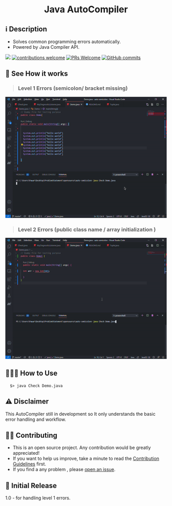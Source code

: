 <h1 align="center">
 Java AutoCompiler
</h1>

## ℹ️️ Description

- Solves common programming errors automatically.
- Powered by Java Compiler API.

![](https://img.shields.io/badge/made%20with%20%E2%9D%A4%EF%B8%8F%20-java%20-orange)
[![contributions welcome](https://img.shields.io/badge/contributions-welcome-brightgreen.svg?style=flat)](https://github.com/dwyl/esta/issues)
[![PRs Welcome](https://img.shields.io/badge/PRs-welcome-brightgreen.svg?style=flat-square)](http://makeapullrequest.com)
[![GitHub commits](https://img.shields.io/github/commits-since/Naereen/StrapDown.js/v1.0.0.svg)](https://github.com/pawarashish564/AutoCompiler/commit/)

<!-- [![GitHub issues-closed](https://img.shields.io/github/issues-closed/Naereen/StrapDown.js.svg)](https://github.com/pawarashish564/AutoCompiler/issues?q=is%3Aissue+is%3Aclosed) -->
## 👀 See How it works 

> ### Level 1 Errors (semicolon/ bracket missing)
![](readme/ezgif1.gif)


> ### Level 2 Errors (public class name / array initialization )

![](readme/ezgif2.gif)

<!-- > ##### Tip -->
<!-- Format Document after the execution -->

 ## 👨🏻‍🏫 How to Use

```console
  $> java Check Demo.java
```

<!-- > ## Current Tasks

  - Integrate with javac command.
  - Multiple Errors on Single Line. -->

 ## ⚠️️ Disclaimer

 This AutoCompiler still in development so It only understands the basic error handling and workflow.


 ## 💁🏻 Contributing

- This is an open source project. Any contribution would be greatly appreciated!
- If you want to help us improve, take a minute to read the [Contribution Guidelines](CONTRIBUTING.md) first.
- If you find a any problem ,  please [open an issue](https://github.com/pawarashish564/AutoCompiler/issues/new).

## 🎉 Initial Release 
 1.0 - for handling level 1 errors.